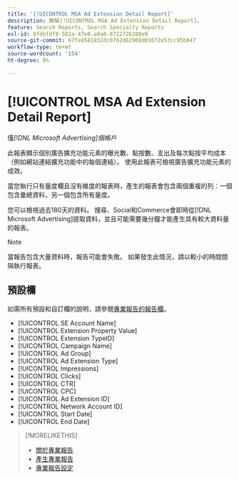 ```yaml
---
title: '[!UICONTROL MSA Ad Extension Detail Report]'
description: 瞭解[!UICONTROL MSA Ad Extension Detail Report]。
feature: Search Reports, Search Specialty Reports
exl-id: 8fdbfdf8-502a-47e0-a0a0-8722726280e9
source-git-commit: 67fe8581832dc0762d62908d01672e53cc95b847
workflow-type: tm+mt
source-wordcount: '154'
ht-degree: 0%

---
```


# [!UICONTROL MSA Ad Extension Detail Report]

僅&#x200B;*[!DNL Microsoft Advertising]個帳戶*

此報表顯示個別廣告擴充功能元素的曝光數、點按數、支出及每次點按平均成本（例如網站連結擴充功能中的每個連結）。 使用此報表可檢視廣告擴充功能元素的成效。

當您執行只有量度欄且沒有維度的報表時，產生的報表會包含兩個重複的列：一個包含彙總資料，另一個包含所有量度。<!-- all metrics? -->

您可以檢視過去180天的資料。 搜尋、Social和Commerce會即時從[!DNL Microsoft Advertising]提取資料，並且可能需要幾分鐘才能產生具有較大資料量的報表。

>[!NOTE]
>
>當報告包含大量資料時，報告可能會失敗。 如果發生此情況，請以較小的時間間隔執行報表。

## 預設欄

如需所有預設和自訂欄的說明，請參閱[專業報告的報告欄](specialty-report-columns.md)。

* [!UICONTROL SE Account Name]
* [!UICONTROL Extension Property Value]
* [!UICONTROL Extension TypeID]
* [!UICONTROL Campaign Name]
* [!UICONTROL Ad Group]
* [!UICONTROL Ad Extension Type]
* [!UICONTROL Impressions]
* [!UICONTROL Clicks]
* [!UICONTROL CTR]
* [!UICONTROL CPC]
* [!UICONTROL Ad Extension ID]
* [!UICONTROL Network Account ID]
* [!UICONTROL Start Date]
* [!UICONTROL End Date]

>[!MORELIKETHIS]
>
>* [關於專業報告](specialty-report-about.md)
>* [產生專業報告](specialty-report-generate.md)
>* [專業報告設定](specialty-report-settings.md)
